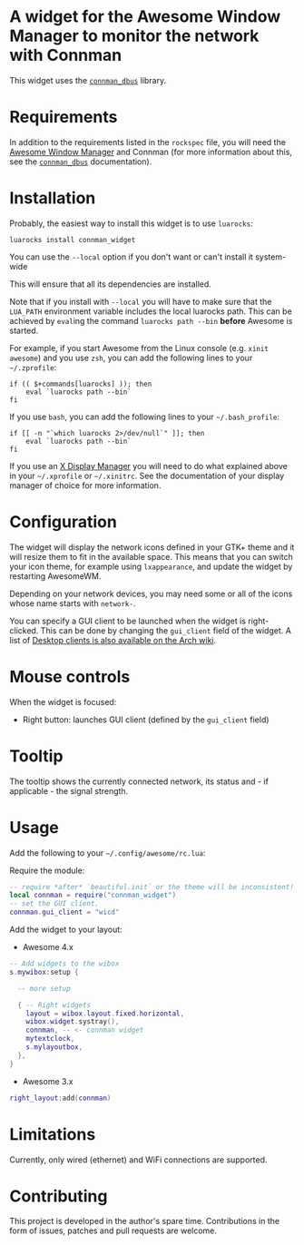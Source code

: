 # A widget for the Awesome Window Manager to monitor the network with Connman

This widget uses the
[`connman_dbus`](https://luarocks.org/modules/stefano-m/connman_dbus)
library.

# Requirements

In addition to the requirements listed in the `rockspec` file, you will need
the [Awesome Window Manager](https://awesomewm.org)
and Connman (for more information about this, see the
[`connman_dbus`](https://luarocks.org/modules/stefano-m/connman_dbus)
documentation).

# Installation

Probably, the easiest way to install this widget is to use `luarocks`:

    luarocks install connman_widget

You can use the `--local` option if you don't want or can't install
it system-wide

This will ensure that all its dependencies are installed.

Note that if you install with `--local` you will have to make sure that the
`LUA_PATH` environment variable includes the local luarocks path. This can be
achieved by `eval`ing the command `luarocks path --bin` **before** Awesome is
started.

For example, if you start Awesome from the Linux console (e.g. `xinit
awesome`) and you use `zsh`, you can add the following lines to your
`~/.zprofile`:

``` shell
if (( $+commands[luarocks] )); then
    eval `luarocks path --bin`
fi
```

If you use `bash`, you can add the following lines to your `~/.bash_profile`:

``` shell
if [[ -n "`which luarocks 2>/dev/null`" ]]; then
    eval `luarocks path --bin`
fi
```

If you use
an [X Display Manager](https://en.wikipedia.org/wiki/Display_manager) you will
need to do what explained above in your `~/.xprofile` or `~/.xinitrc`. See the
documentation of your display manager of choice for more information.

# Configuration

The widget will display the network icons defined in your GTK+ theme and it
will resize them to fit in the available space. This means that you can switch
your icon theme, for example using `lxappearance`, and update the widget by
restarting AwesomeWM.

Depending on your network devices, you may need some or all of the icons
whose name starts with `network-`.

You can specify a GUI client to be launched when the widget is right-clicked.
This can be done by changing the `gui_client` field of the widget.  A list of
[Desktop clients is also available on the Arch
wiki](https://wiki.archlinux.org/index.php/Connman).

# Mouse controls

When the widget is focused:

* Right button: launches GUI client (defined by the `gui_client` field)

# Tooltip

The tooltip shows the currently connected network, its status and - if
applicable - the signal strength.

# Usage

Add the following to your `~/.config/awesome/rc.lua`:

Require the module:

```lua
-- require *after* `beautiful.init` or the theme will be inconsistent!
local connman = require("connman_widget")
-- set the GUI client.
connman.gui_client = "wicd"
```

Add the widget to your layout:

- Awesome 4.x

``` lua
-- Add widgets to the wibox
s.mywibox:setup {

  -- more setup

  { -- Right widgets
    layout = wibox.layout.fixed.horizontal,
    wibox.widget.systray(),
    connman, -- <- connman widget
    mytextclock,
    s.mylayoutbox,
  },
}
```

- Awesome 3.x

```lua
right_layout:add(connman)
```

# Limitations

Currently, only wired (ethernet) and WiFi connections are supported.

# Contributing

This project is developed in the author's spare time. Contributions in the form
of issues, patches and pull requests are welcome.
